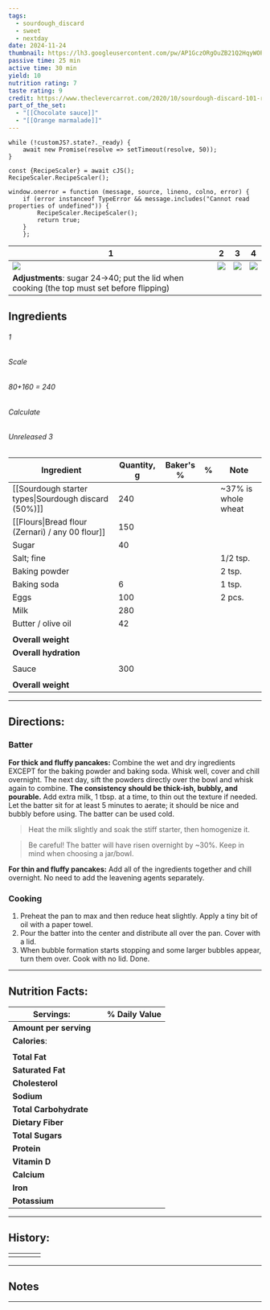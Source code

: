 ```yaml
---
tags:
  - sourdough_discard
  - sweet
  - nextday
date: 2024-11-24
thumbnail: https://lh3.googleusercontent.com/pw/AP1GczORgOuZB21Q2HqyWOPVua6DdT5CuI0ERX_2-n5IonvYkTgO3vtebzKXlkXoQFXPaQoS16afFtmftiW-TFmRlrO33KO2zV0NOMD-zRGwmS_tKdsXb97tC2xaoWCArDensY4-C6u3tvnhV5r-uHFats9L=w659-h879-s-no-gm?authuser=0
passive time: 25 min
active time: 30 min
yield: 10
nutrition rating: 7
taste rating: 9
credit: https://www.theclevercarrot.com/2020/10/sourdough-discard-101-recipes-faqs-answered-pancakes/
part_of_the_set:
  - "[[Chocolate sauce]]"
  - "[[Orange marmalade]]"
---
```

```dataviewjs
while (!customJS?.state?._ready) { 
	await new Promise(resolve => setTimeout(resolve, 50)); 
} 

const {RecipeScaler} = await cJS();
RecipeScaler.RecipeScaler();

window.onerror = function (message, source, lineno, colno, error) {
	if (error instanceof TypeError && message.includes("Cannot read properties of undefined")) {
		RecipeScaler.RecipeScaler();
		return true;
	}
    };
```

| 1                                                                                                                                                                                                                                   | 2                                                                                                                                                                                                                                   | 3                                                                                                                                                                                                                                   | 4                                                                                                                                                                                                                                   |
| ----------------------------------------------------------------------------------------------------------------------------------------------------------------------------------------------------------------------------------- | ----------------------------------------------------------------------------------------------------------------------------------------------------------------------------------------------------------------------------------- | ----------------------------------------------------------------------------------------------------------------------------------------------------------------------------------------------------------------------------------- | ----------------------------------------------------------------------------------------------------------------------------------------------------------------------------------------------------------------------------------- |
| ![](https://lh3.googleusercontent.com/pw/AP1GczMVTyG8mindspeXhUo-IyvC9dE6DlZXHn81xpdZgcxKOD58Jss1BNSFLbhedBNUMVwNofl9TstRs7p9PEqwGiQWfoCtQWVqzJSPKDeXeDstfCc0Ag-4QbkjIYk8qGHXh5fHl4S3S7K2iRphCEgr3VJd=w659-h879-s-no-gm?authuser=0) | ![](https://lh3.googleusercontent.com/pw/AP1GczM-60qtu0vJWVecwP1Oe2JASn83aFaE65WwplVytxZ6DrXIQf6lHPzIeveTtS3odYqoI3V_RBk0tgXltJgk-MBsHqCbSmNNQQEk2lTGzAhJ2jE6C-Y4-wjGQbfebmVuAze0KcT060KwuLkCRxiGrhPh=w659-h879-s-no-gm?authuser=0) | ![](https://lh3.googleusercontent.com/pw/AP1GczPS02YyzimQleVdRn5o3iR-ESQLj80Xr2V87GghVmkUfu2k7s6vMcUvT3ku7OdiyttmFimR-qMmTeC11UTXRQWCIK1iMHWUYLgw9RYw1h0WFseNwGQQmQOmrZtjTTj87IqttaS8Q5v829p5hhpZCivW=w659-h879-s-no-gm?authuser=0) | ![](https://lh3.googleusercontent.com/pw/AP1GczORgOuZB21Q2HqyWOPVua6DdT5CuI0ERX_2-n5IonvYkTgO3vtebzKXlkXoQFXPaQoS16afFtmftiW-TFmRlrO33KO2zV0NOMD-zRGwmS_tKdsXb97tC2xaoWCArDensY4-C6u3tvnhV5r-uHFats9L=w659-h879-s-no-gm?authuser=0) |
| **Adjustments**: sugar 24->40; put the lid when cooking (the top must set before flipping)                                                                                                                                          |                                                                                                                                                                                                                                     |                                                                                                                                                                                                                                     |                                                                                                                                                                                                                                     |

## Ingredients

###### 1
###### Scale
###### 80+160 = 240
###### Calculate
###### Unreleased 3

| Ingredient                                           | Quantity, g | Baker's % | %   | Note                |
| ---------------------------------------------------- | ----------- | --------- | --- | ------------------- |
| [[Sourdough starter types\|Sourdough discard (50%)]] | 240         |           |     | ~37% is whole wheat |
| [[Flours\|Bread flour (Zernari) / any 00 flour]]     | 150         |           |     |                     |
| Sugar                                                | 40          |           |     |                     |
| Salt; fine                                           |             |           |     | 1/2 tsp.            |
| Baking powder                                        |             |           |     | 2 tsp.              |
| Baking soda                                          | 6           |           |     | 1 tsp.              |
| Eggs                                                 | 100         |           |     | 2 pcs.              |
| Milk                                                 | 280         |           |     |                     |
| Butter / olive oil                                   | 42          |           |     |                     |
|                                                      |             |           |     |                     |
| **Overall weight**                                   |             |           |     |                     |
| **Overall hydration**                                |             |           |     |                     |
|                                                      |             |           |     |                     |
| Sauce                                                | 300         |           |     |                     |
|                                                      |             |           |     |                     |
| **Overall weight**                                   |             |           |     |                     |




---
## Directions:

### Batter

**For thick and fluffy pancakes:** Combine the wet and dry ingredients EXCEPT for the baking powder and baking soda. Whisk well, cover and chill overnight. The next day, sift the powders directly over the bowl and whisk again to combine. **The consistency should be thick-ish, bubbly, and pourable.** Add extra milk, 1 tbsp. at a time, to thin out the texture if needed. Let the batter sit for at least 5 minutes to aerate; it should be nice and bubbly before using. The batter can be used cold. 

> Heat the milk slightly and soak the stiff starter, then homogenize it.

> Be careful! The batter will have risen overnight by ~30%. Keep in mind when choosing a jar/bowl.

**For thin and fluffy pancakes:** Add all of the ingredients together and chill overnight. No need to add the leavening agents separately.

### Cooking

1. Preheat the pan to max and then reduce heat slightly. Apply a tiny bit of oil with a paper towel.
2. Pour the batter into the center and distribute all over the pan. Cover with a lid.
3. When bubble formation starts stopping and some larger bubbles appear, turn them over. Cook with no lid. Done.

---
## Nutrition Facts:

| **Servings:**          |       | % Daily Value |
| ---------------------- | ----- | ------------- |
| **Amount per serving** |       |               |
| **Calories**:          |       |               |
|                        |       |               |
| **Total Fat**          |       |               |
| **Saturated Fat**      |       |               |
| **Cholesterol**        |       |               |
| **Sodium**             |       |               |
| **Total Carbohydrate** |       |               |
| **Dietary Fiber**      |       |               |
| **Total Sugars**       |       |               |
| **Protein**            |       |               |
| **Vitamin D**          |       |               |
| **Calcium**            |       |               |
| **Iron**               |       |               |
| **Potassium**          |       |               |

---
## History:

|     |                   |                   |                   |
| --- | ----------------- | ----------------- | ----------------- |
|     |                   |                   |                   |


---
## Notes


>

---



